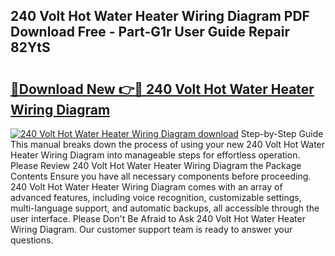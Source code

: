 ## 240 Volt Hot Water Heater Wiring Diagram PDF Download Free - Part-G1r User Guide Repair 82YtS

# <h2><a href="http://dfs5pck.blite.top/?on=240+Volt+Hot+Water+Heater+Wiring+Diagram">🔗Download New 👉🔴 240 Volt Hot Water Heater Wiring Diagram</a></h2>

[![240 Volt Hot Water Heater Wiring Diagram download](https://i.imgur.com/lujVjoI.png)](http://dfs5pck.blite.top/?on=240+Volt+Hot+Water+Heater+Wiring+Diagram)
Step-by-Step Guide This manual breaks down the process of using your new 240 Volt Hot Water Heater Wiring Diagram into manageable steps for effortless operation. Please Review 240 Volt Hot Water Heater Wiring Diagram the Package Contents Ensure you have all necessary components before proceeding. 240 Volt Hot Water Heater Wiring Diagram comes with an array of advanced features, including voice recognition, customizable settings, multi-language support, and automatic backups, all accessible through the user interface. Please Don't Be Afraid to Ask 240 Volt Hot Water Heater Wiring Diagram. Our customer support team is ready to answer your questions.
